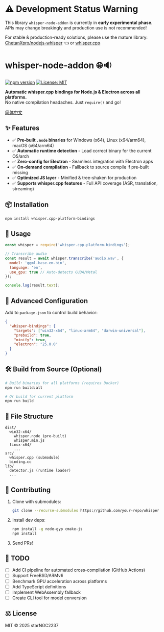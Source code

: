 # ⚠️ Development Status Warning

This library <code>whisper-node-addon</code> is currently in <strong>early experimental phase</strong>. APIs may change breakingly and production use is not recommended!<br/>

For stable & production-ready solutions, please use the mature library: <a href="https://github.com/ChetanXpro/nodejs-whisper">ChetanXpro/nodejs-whisper</a> 👈 or <a href="https://github.com/ggerganov/whisper.cpp">whisper.cpp</a>

# whisper-node-addon 🌐🔉

[![npm version](https://img.shields.io/npm/v/whisper.cpp-platform-bindings)](https://www.npmjs.com/package/whisper.cpp-platform-bindings)
[![License: MIT](https://img.shields.io/badge/License-MIT-blue.svg)](https://opensource.org/licenses/MIT)

**Automatic whisper.cpp bindings for Node.js & Electron across all platforms.**  
No native compilation headaches. Just `require()` and go!

[简体中文](README-zh.md)

## ✨ Features
- ✅ **Pre-built `.node` binaries** for Windows (x64), Linux (x64/arm64), macOS (x64/arm64)
- ✅ **Automatic runtime detection** - Load correct binary for the current OS/arch
- ✅ **Zero-config for Electron** - Seamless integration with Electron apps
- ✅ **On-demand compilation** - Fallback to source compile if pre-built missing
- ✅ **Optimized JS layer** - Minified & tree-shaken for production
- ✅ **Supports whisper.cpp features** - Full API coverage (ASR, translation, streaming)

## 📦 Installation
```bash
npm install whisper.cpp-platform-bindings
```

## 🚀 Usage
```javascript
const whisper = require('whisper.cpp-platform-bindings');

// Transcribe audio
const result = await whisper.transcribe('audio.wav', {
  model: 'ggml-base.en.bin',
  language: 'en',
  use_gpu: true // Auto-detects CUDA/Metal
});

console.log(result.text); 
```

## 🔧 Advanced Configuration
Add to `package.json` to control build behavior:
```json
{
  "whisper-bindings": {
    "targets": ["win32-x64", "linux-arm64", "darwin-universal"],
    "prebuild": true,
    "minify": true,
    "electron": "25.0.0"
  }
}
```

## 🛠 Build from Source (Optional)
```bash
# Build binaries for all platforms (requires Docker)
npm run build:all

# Or build for current platform
npm run build
```

## 📂 File Structure
```
dist/
  win32-x64/
    whisper.node (pre-built)
    whisper.min.js
  linux-x64/
    ...
src/
  whisper.cpp (submodule)
  binding.cc
lib/
  detector.js (runtime loader)
  ...
```

## 🤝 Contributing
1. Clone with submodules:
   ```bash
   git clone --recurse-submodules https://github.com/your-repo/whisper.cpp-platform-bindings.git
   ```
2. Install dev deps:
   ```bash
   npm install -g node-gyp cmake-js
   npm install
   ```
3. Send PRs!

## 📜 TODO
- [ ] Add CI pipeline for automated cross-compilation (GitHub Actions)
- [ ] Support FreeBSD/ARMv6
- [ ] Benchmark GPU acceleration across platforms
- [ ] Add TypeScript definitions
- [ ] Implement WebAssembly fallback
- [ ] Create CLI tool for model conversion

## ⚖️ License
MIT © 2025 starNGC2237
